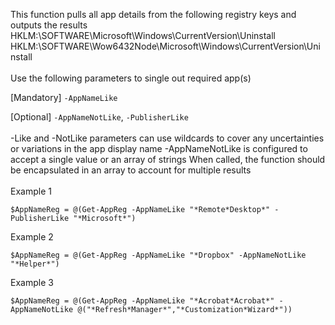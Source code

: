 This function pulls all app details from the following registry keys and outputs the results
HKLM:\SOFTWARE\Microsoft\Windows\CurrentVersion\Uninstall
HKLM:\SOFTWARE\Wow6432Node\Microsoft\Windows\CurrentVersion\Uninstall
<br>
<br>
Use the following parameters to single out required app(s)

[Mandatory] `-AppNameLike`

[Optional] `-AppNameNotLike`, `-PublisherLike`
<br>
<br>
-Like and -NotLike parameters can use wildcards to cover any uncertainties or variations in the app display name
-AppNameNotLike is configured to accept a single value or an array of strings
When called, the function should be encapsulated in an array to account for multiple results
<br>
<br>
Example 1

    $AppNameReg = @(Get-AppReg -AppNameLike "*Remote*Desktop*" -PublisherLike "*Microsoft*")

Example 2

    $AppNameReg = @(Get-AppReg -AppNameLike "*Dropbox" -AppNameNotLike "*Helper*")

Example 3

    $AppNameReg = @(Get-AppReg -AppNameLike "*Acrobat*Acrobat*" -AppNameNotLike @("*Refresh*Manager*","*Customization*Wizard*"))
